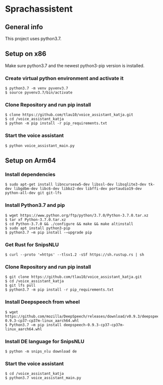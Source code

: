 # Sprachassistent

## General info
This project uses python3.7.<br/>

## Setup on x86
Make sure python3.7 and the newest python3-pip version is installed.

### Create virtual python environment and activate it
```
$ python3.7 -m venv pyvenv3.7 
$ source pyvenv3.7/bin/activate
```

### Clone Repository and run pip install
``` 
$ clone https://github.com/tlau10/voice_assistant_katja.git
$ cd /voice_assistant_katja
$ python -m pip install -r pip_requirements.txt
``` 

### Start the voice assistant
``` 
$ python voice_assistant_main.py
``` 

## Setup on Arm64

### Install dependencies
```
$ sudo apt-get install libncursesw5-dev libssl-dev libsqlite3-dev tk-dev libgdbm-dev libc6-dev libbz2-dev libffi-dev portaudio19-dev python-all-dev git git-lfs
```

### Install Python3.7 and pip
```
$ wget https://www.python.org/ftp/python/3.7.0/Python-3.7.0.tar.xz 
$ tar xf Python-3.7.0.tar.xz 
$ cd Python-3.7.0 && ./configure && make && make altinstall 
$ sudo apt install python3-pip
$ python3.7 –m pip install -–upgrade pip
```

### Get Rust for SnipsNLU
```
$ curl --proto '=https' --tlsv1.2 -sSf https://sh.rustup.rs | sh 
```

### Clone Repository and run pip install
``` 
$ git clone https://github.com/tlau10/voice_assistant_katja.git
$ cd /voice_assistant_katja
$ git lfs pull
$ python3.7 -m pip install -r pip_requirements.txt
``` 

### Install Deepspeech from wheel
``` 
$ wget https://github.com/mozilla/DeepSpeech/releases/download/v0.9.3/deepspeech-0.9.3-cp37-cp37m-linux_aarch64.whl 
$ Python3.7 –m pip install deepspeech-0.9.3-cp37-cp37m-linux_aarch64.whl 
``` 

### Install DE language for SnipsNLU
``` 
$ python -m snips_nlu download de
``` 

### Start the voice assistant
``` 
$ cd /voice_assistant_katja
$ python3.7 voice_assistant_main.py
``` 
